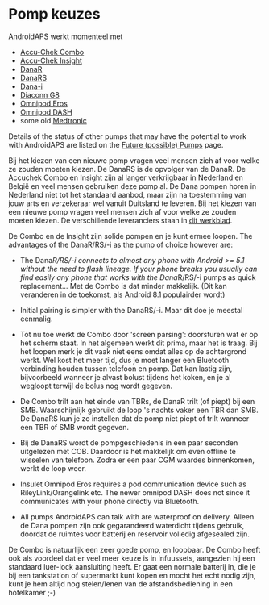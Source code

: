 # Pomp keuzes

AndroidAPS werkt momenteel met

* [Accu-Chek Combo](../Configuration/Accu-Chek-Combo-Pump.md)
* [Accu-Chek Insight](../Configuration/Accu-Chek-Insight-Pump.md)
* [DanaR](../Configuration/DanaR-Insulin-Pump.md)
* [DanaRS](../Configuration/DanaRS-Insulin-Pump.md)
* [Dana-i](../Configuration/DanaRS-Insulin-Pump.md)
* [Diaconn G8 ](../Configuration/DiaconnG8.rst)
* [Omnipod Eros](../Configuration/OmnipodEros.rst)
* [Omnipod DASH](../Configuration/OmnipodDASH.md)
* some old [Medtronic](../Configuration/MedtronicPump.md)

Details of the status of other pumps that may have the potential to work with AndroidAPS are listed on the [Future (possible) Pumps](Future-possible-Pump-Drivers.md) page.

Bij het kiezen van een nieuwe pomp vragen veel mensen zich af voor welke ze zouden moeten kiezen. De DanaRS is de opvolger van de DanaR. De Accuchek Combo en Insight zijn al langer verkrijgbaar in Nederland en België en veel mensen gebruiken deze pomp al. De Dana pompen horen in Nederland niet tot het standaard aanbod, maar zijn na toestemming van jouw arts en verzekeraar wel vanuit Duitsland te leveren. Bij het kiezen van een nieuwe pomp vragen veel mensen zich af voor welke ze zouden moeten kiezen. De verschillende leveranciers staan in [dit werkblad](https://drive.google.com/open?id=1CRfmmjA-0h_9nkRViP3J9FyflT9eu-a8HeMrhrKzKz0).

De Combo en de Insight zijn solide pompen en je kunt ermee loopen. The advantages of the DanaR/RS/-i as the pump of choice however are:

* The Dana*R/RS/-i connects to almost any phone with Android >= 5.1 without the need to flash lineage. If your phone breaks you usually can find easily any phone that works with the Dana*R/RS/-i pumps as quick replacement... Met de Combo is dat minder makkelijk. (Dit kan veranderen in de toekomst, als Android 8.1 populairder wordt)

* Initial pairing is simpler with the DanaRS/-i. Maar dit doe je meestal eenmalig.

* Tot nu toe werkt de Combo door 'screen parsing': doorsturen wat er op het scherm staat. In het algemeen werkt dit prima, maar het is traag. Bij het loopen merk je dit vaak niet eens omdat alles op de achtergrond werkt. Wel kost het meer tijd, dus je moet langer een Bluetooth verbinding houden tussen telefoon en pomp. Dat kan lastig zijn, bijvoorbeeld wanneer je alvast bolust tijdens het koken, en je al wegloopt terwijl de bolus nog wordt gegeven.

* De Combo trilt aan het einde van TBRs, de DanaR trilt (of piept) bij een SMB. Waarschijnlijk gebruikt de loop 's nachts vaker een TBR dan SMB. De DanaRS kun je zo instellen dat de pomp niet piept of trilt wanneer een TBR of SMB wordt gegeven.

* Bij de DanaRS wordt de pompgeschiedenis in een paar seconden uitgelezen met COB. Daardoor is het makkelijk om even offline te wisselen van telefoon. Zodra er een paar CGM waardes binnenkomen, werkt de loop weer.

* Insulet Omnipod Eros requires a pod communication device such as RileyLink/Orangelink etc. The newer omnipod DASH does not since it communicates with your phone directly via Bluetooth.

* All pumps AndroidAPS can talk with are waterproof on delivery. Alleen de Dana pompen zijn ook gegarandeerd waterdicht tijdens gebruik, doordat de ruimtes voor batterij en reservoir volledig afgesealed zijn.

De Combo is natuurlijk een zeer goede pomp, en loopbaar. De Combo heeft ook als voordeel dat er veel meer keuze is in infuussets, aangezien hij een standaard luer-lock aansluiting heeft. Er gaat een normale batterij in, die je bij een tankstation of supermarkt kunt kopen en mocht het echt nodig zijn, kunt je hem altijd nog stelen/lenen van de afstandsbediening in een hotelkamer ;-)